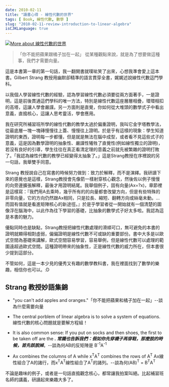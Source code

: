 ```yaml
---
date: 2010-02-11
title: "讀書心得 - 線性代數的世界"
tags: [ Book, 線性代數, 數學 ]
slug: "2010-02-11-review-introduction-to-linear-algebra"
isCJKLanguage: true
---
```


<a href="http://www.anobii.com/books/%E7%B7%9A%E6%80%A7%E4%BB%A3%E6%95%B8%E7%9A%84%E4%B8%96%E7%95%8C/9789864175345/00ae627cca2ead958c/" title="More about 線性代數的世界"><img alt="More about 線性代數的世界" src="http://image.anobii.com/anobi/image_book.php?type=5&amp;item_id=00ae627cca2ead958c&amp;time=0" title="More about 線性代數的世界" class="left" /></a>

>「你不能把蘋果跟橘子加在一起」
> 從某種觀點來說，就是為了想要做這種事，我們才需要向量。

這是本書第一章的第一句話，我一翻開書就噗呲笑了出來，心想我準會愛上這本書。Gilbert Strang 教授用幽默卻精準的語言貫穿全書，娓娓述說線性代數這門學科。

以我個人學習線性代數的經驗，認為學習線性代數必須要從兩方面著手，一是證明，這是前後貫通這們學科的唯一方法，特別是線性代數這座層層相疊，環環相扣的高塔，這讓人學會嚴謹。另一方面則是直覺，你如何從大堆頭的數學式子中看出意義，直搗核心，這讓人思考靈活，學會應用。

我在研究所補習班所學的線性代數的教學太過於偏重證明，我叫它金字塔教學法，從最底層一塊一塊磚慢慢往上蓋、慢慢往上證明。於是乎有這樣的現象：學生知道證明的東西，證明每一步都懂，但是就是無法在腦中成型，或者看不見這些式子的意義，這是因為數學證明的抽象性、嚴謹性犧牲了直覺性(例如線性獨立的證明)，若沒有良好的引導，學生往往在真正看清定理的意義之前就先被繁雜的證明打敗了。「我認為線性代數的教學已經變得太抽象了。」這是Strang教授在序裡說的另一句話，我舉雙手同意。

Strang 教授說自己在寫書的時候努力做到：致力於解釋，而不是演繹。我研讀下來的感覺也是這樣，Strang教授會先像箭一樣射穿核心觀念，然後佐以例子慢慢的向旁邊擴張解釋，最後才用證明結尾。我舉個例子，固有向量(Ax=?x)，章節裡是這樣寫：『我們用A去乘時，幾乎所有的的向量都會改變方向，但是有些特殊的非零向量，它的方向仍然跟Ax相同，只是拉長、縮短、翻轉方向或絲毫未動。... 而固有值就是看進矩陣核心的新途徑。』於是乎學習者從一開始就有一個清楚的圖像浮在腦海中，以此作為往下學習的基礎，比抽象的數學式子好太多啦。我認為這是本書的魅力。

優點同時也是缺點，Strang教授把線性代數處理的滑順可口，無可避免的本書的證明就顯得相對虛弱，偏偏證明是線性代數不可或缺的重要部份。書中大多是以歐式空間為基礎來講解，歐式空間容易學習，容易舉例，但是線性代數可以處理的範圍遠超過歐式空間。這種證明帶來的抽象性，正是線性代數的威力所在，但本書很少提到這部分。

不管如何，這是一本少見的優秀又有趣的數學教科書，我在裡面找到了數學的樂趣，相信你也可以。:D

## Strang 教授妙語集錦 ##

- "you can't add apples and oranges."「你不能把蘋果和橘子加在一起」--談為什麼需要向量
- The central porblem of linear algebra is to solve a system of equations. 線性代數的核心問題就是要解方程組！
- It is also common sense: If you put on socks and then shoes, the first to be taken off are the _____. 常識也告訴我們：假如你先穿襪子再穿鞋，那麼脫的時候，首先該脫掉_____。--談為何AB的反矩陣是 B<sup>-1</sup>A<sup>-1</sup>

- Ax combines the columns of A while x<sup>T</sup>A<sup>T</sup> combines the rows of A<sup>T</sup>
  Ax線性組合了A的諸行，而x<sup>T</sup>A<sup>T</sup>線性組合了A<sup>T</sup>的諸列。--談為何(AB)<sup>T</sup> = B<sup>T</sup>A<sup>T</sup>

不論是趣味的例子，或者是一句話直搗觀念核心，都常讓我拍案叫絕。比起補習班名師的講義，研讀起來樂趣大多了。